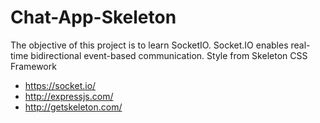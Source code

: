 # Chat-App-Skeleton
The objective of this project is to learn SocketIO.
Socket.IO enables real-time bidirectional event-based communication.
Style from Skeleton CSS Framework

* https://socket.io/
* http://expressjs.com/
* http://getskeleton.com/
